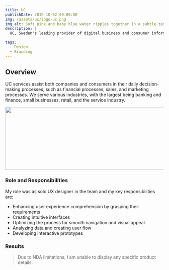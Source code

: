 ```yaml
---
title: UC
publishDate: 2019-10-02 00:00:00
img: /assets/uc/logo-uc.png
img_alt: Soft pink and baby blue water ripples together in a subtle texture.
description: |
  UC, Sweden's leading provider of digital business and consumer information services. Since 1977, UC have been collecting and transforming data into analyzed data models and insights that are used in interactions between people, businesses, and society at large.

tags:
  - Design
  - Branding
---
```


## Overview

UC services assist both companies and consumers in their daily decision-making processes, such as financial processes, sales, and marketing processes. We serve various industries, with the largest being banking and finance, small businesses, retail, and the service industry.

 

<img src="/assets/uc/uc.png" width="700" height="200">

### Role and Responsibilities

<!-- Outline your role in the project and your key responsibilities as a UX designer or researcher. Mention any collaboration with team members, stakeholders, or other disciplines. -->

My role was as solo UX designer in the team and my key responsibilities are:

- Enhancing user experience comprehension by grasping their requirements
- Creating intuitive interfaces
- Optimizing the process for smooth navigation and visual appeal.
- Analyzing data and creating user flow
- Developing interactive prototypes


### Results

> Due to NDA limitations, I am unable to display any specific product details.
